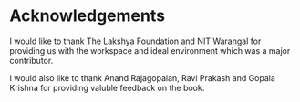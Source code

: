 # Acknowledgements

I would like to thank The Lakshya Foundation and NIT Warangal for providing us with the workspace and ideal environment which was a major contributor.



I would also like to thank Anand Rajagopalan, Ravi Prakash and Gopala Krishna for providing valuble feedback on the book.